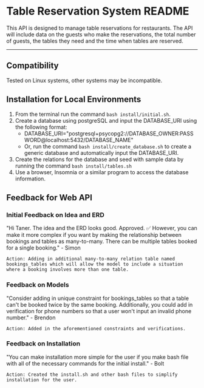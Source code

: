 # Table Reservation System README

This API is designed to manage table reservations for restaurants. The API will include data on the guests who make the reservations, the total number of guests, the tables they need and the time when tables are reserved.

---

## Compatibility
Tested on Linux systems, other systems may be incompatible.

## Installation for Local Environments

1. From the terminal run the command ```bash install/initial.sh```.
2. Create a database using postgreSQL and input the DATABASE_URI using the following format:
    - DATABASE_URI="postgresql+psycopg2://DATABASE_OWNER:PASSWORD@localhost:5432/DATABASE_NAME"
    - Or, run the command ```bash install/create_database.sh``` to create a generic database and automatically input the DATABASE_URI.
3. Create the relations for the database and seed with sample data by running the command ```bash install/tables.sh```
4. Use a browser, Insomnia or a similar program to access the database information.

## Feedback for Web API

### Initial Feedback on Idea and ERD
"Hi Taner. The idea and the ERD looks good. Approved. ✅ 
However, you can make it more complex if you want by making the relationship between bookings and tables as many-to-many. There can be multiple tables booked for a single booking." - Simon

    Action: Adding in additional many-to-many relation table named bookings_tables which will allow the model to include a situation where a booking involves more than one table.

### Feedback on Models
"Consider adding in unique constraint for bookings_tables so that a table can't be booked twice by the same booking. Additionally, you could add in verification for phone numbers so that a user won't input an invalid phone number." - Brendon

    Action: Added in the aforementioned constraints and verifications.

### Feedback on Installation
"You can make installation more simple for the user if you make bash file with all of the necessary commands for the initial install." - Bolt

    Action: Created the install.sh and other bash files to simplify installation for the user.